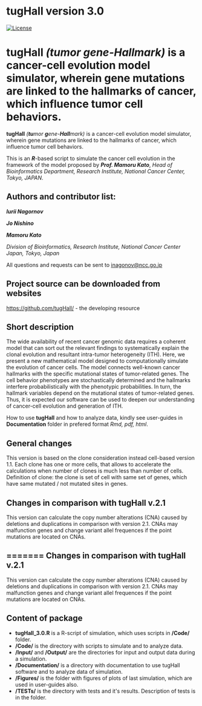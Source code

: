 tugHall version 3.0
====================

[![License](https://img.shields.io/badge/License-GPLv3-orange.svg)](https://github.com/tugHall/Clone-based/blob/master/Documentation/LICENSE)

**tugHall** _(**tu**mor **g**ene-**Hall**mark)_ is a cancer-cell evolution model simulator, wherein gene mutations are linked to the hallmarks of cancer, 
which influence tumor cell behaviors. 
=======
**tugHall** _(**tu**mor **g**ene-**Hall**mark)_ is a cancer-cell evolution model simulator, wherein gene mutations are linked to the hallmarks of cancer,
which influence tumor cell behaviors.


This is an _**R**_-based script to simulate the cancer cell evolution in the framework of the model proposed by _**Prof. Mamoru Kato**_,
_Head of Bioinformatics Department, Research Institute, National Cancer Center, Tokyo, JAPAN_.

Authors and contributor list:
---
_**Iurii Nagornov**_

_**Jo Nishino**_

_**Mamoru Kato**_

_Division of Bioinformatics, Research Institute, National Cancer Center Japan, Tokyo, Japan_

All questions and requests can be sent to inagonov@ncc.go.jp

Project source can be downloaded from websites
---
https://github.com/tugHall/  -  the developing resource

Short description
---
The wide availability of recent cancer genomic data requires a coherent model that can sort out the relevant findings to systematically explain the clonal evolution and resultant intra-tumor heterogeneity (ITH). Here, we present a new mathematical model designed to computationally simulate the evolution of cancer cells. The model connects well-known cancer hallmarks with the specific mutational states of tumor-related genes. The cell behavior phenotypes are stochastically determined and the hallmarks interfere probabilistically with the phenotypic probabilities. In turn, the hallmark variables depend on the mutational states of tumor-related genes. Thus, it is expected our software can be used to deepen our understanding of cancer-cell evolution and generation of ITH.

How to use **tugHall** and how to analyze data, kindly see user-guides in **Documentation** folder in prefered format *Rmd, pdf, html*.


General changes
---

This version is based on the clone consideration instead cell-based version 1.1.
Each clone has one or more cells, that allows to accelerate the calculations when number of clones is much less than number of cells.
Definition of clone: the clone is set of cell with same set of genes, which have same mutated / not mutated sites in genes.

Changes in comparison with tugHall v.2.1 
---

This version can calculate the copy number alterations (CNA) caused by deletions and duplications in comparison with version 2.1. 
CNAs may malfunction genes and change variant allel frequences if the point mutations are located on CNAs.

=======
Changes in comparison with tugHall v.2.1
---

This version can calculate the copy number alterations (CNA) caused by deletions and duplications in comparison with version 2.1.
CNAs may malfunction genes and change variant allel frequences if the point mutations are located on CNAs.

Content of package
---

* **tugHall_3.0.R** is a R-script of simulation, which uses scripts in **/Code/** folder.
* **/Code/** is the directory with scripts to simulate and to analyze data. 
* **/Input/** and **/Output/** are the directories for input and output data during a simulation. 
* **/Documentation/** is a directory with documentation to use tugHall software and to analyze data of simulation.   
* **/Figures/** is the folder with figures of plots of last simulation, which are used in user-guides also. 
* **/TESTs/** is the directory with tests and it's results. Description of tests is in the folder. 


